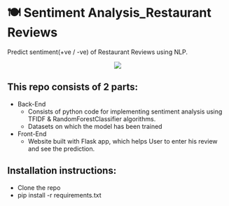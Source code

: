 # 🍽️ Sentiment Analysis_Restaurant Reviews

Predict sentiment(+ve / -ve) of Restaurant Reviews using NLP.

<p align="center">
  <kbd>
    <img src="C:\Users\gener\Downloads\DEMO.gif"></img>
  </kbd>
</p>


## This repo consists of 2 parts:
* Back-End
    * Consists of python code for implementing sentiment analysis using TFIDF & RandomForestClassifier algorithms.
    * Datasets on which the model has been trained
* Front-End
    * Website built with Flask app, which helps User to enter his review and see the prediction.
    
## Installation instructions:
* Clone the repo
* pip install -r requirements.txt
